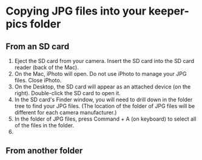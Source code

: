 # Copying JPG files into your keeper-pics folder

## From an SD card

1. Eject the SD card from your camera. Insert the SD card into the SD card reader (back of the Mac).
2. On the Mac, iPhoto will open. Do not use iPhoto to manage your JPG files. Close iPhoto.
3. On the Desktop, the SD card will appear as an attached device (on the right). Double-click the SD card to open it. 
4. In the SD card's Finder window, you will need to drill down in the folder tree to find your JPG files. (The location of the folder of JPG files will be different for each camera manufacturer.) 
5. In the folder of JPG files, press Command + A (on keyboard) to select all of the files in the folder. 
6. 

## From another folder